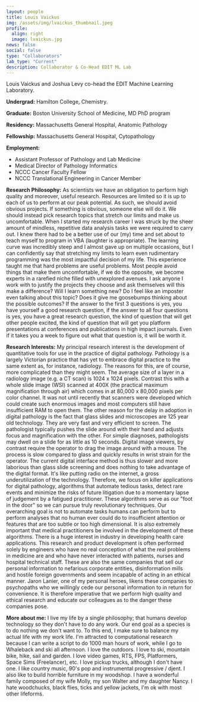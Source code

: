```yaml
---
layout: people
title: Louis Vaickus
img: /assets/img/lvaickus_thumbnail.jpeg
profile:
  align: right
  image: lvaickus.jpg
news: false
social: false
type: "Collaborators"
lab_type: "Current"
description: Collaborator & Co-Head EDIT ML Lab
---
```

Louis Vaickus and Joshua Levy co-head the EDIT Machine Learning Laboratory.

**Undergrad:** Hamilton College, Chemistry.

**Graduate:** Boston University School of Medicine, MD PhD program

**Residency:** Massachusetts General Hospital, Anatomic Pathology

**Fellowship:** Massachusetts General Hospital, Cytopathology

**Employment:**
- Assistant Professor of Pathology and Lab Medicine
- Medical Director of Pathology Informatics
- NCCC Cancer Faculty Fellow
- NCCC Translational Engineering in Cancer Member


**Research Philosophy:** As scientists we have an obligation to perform high quality and moreover, useful research. Resources are limited so it is up to each of us to perform at our peak potential. As such, we should avoid obvious projects. If something is obvious, someone else will do it. We should instead pick research topics that stretch our limits and make us uncomfortable. When I started my research career I was struck by the sheer amount of mindless, repetitive data analysis tasks we were required to carry out. I knew there had to be a better use of our (my) time and set about to teach myself to program in VBA (laughter is appropriate). The learning curve was incredibly steep and I almost gave up on multiple occasions, but I can confidently say that stretching my limits to learn even rudimentary programming was the most impactful decision of my life. This experience taught me that hard problems are useful problems. Most people avoid things that make them uncomfortable, if we do the opposite, we become experts in a rarefied niche filled with unexplored avenues. I ask anyone I work with to justify the projects they choose and ask themselves will this make a difference? Will I learn something new? Do I feel like an imposter even talking about this topic? Does it give me goosebumps thinking about the possible outcomes? If the answer to the first 3 questions is yes, you have yourself a good research question, if the answer to all four questions is yes, you have a great research question, the kind of question that will get other people excited, the kind of question that will get you platform presentations at conferences and publications in high impact journals. Even if it takes you a week to figure out what that question is, it will be worth it.  

**Research Interests:** My principal research interest is the development of quantitative tools for use in the practice of digital pathology. Pathology is a largely Victorian practice that has yet to embrace digital practice to the same extent as, for instance, radiology. The reasons for this, are of course, more complicated than they might seem. The average size of a layer in a radiology image (e.g. a CT scan) is 1024 x 1024 pixels. Contrast this with a whole slide image (WSI) scanned at 400X (the practical maximum magnification through air) which comes in at 80,000 x 80,000 pixels per color channel. It was not until recently that scanners were developed which could create such enormous images and most computers still have insufficient RAM to open them. The other reason for the delay in adoption in digital pathology is the fact that glass slides and microscopes are 125 year old technology. They are very fast and very efficient to screen. The pathologist typically pushes the slide around with their hand and adjusts focus and magnification with the other. For simple diagnoses, pathologists may dwell on a slide for as little as 10 seconds. Digital image viewers, by contrast require the operator to drag the image around with a mouse. The process is slow compared to glass and quickly results in wrist strain for the operator. The current digital interface method is thus slower and more laborious than glass slide screening and does nothing to take advantage of the digital format. It's like putting radio on the internet, a gross underutilization of the technology. Therefore, we focus on killer applications for digital pathology, algorithms that automate tedious tasks, detect rare events and minimize the risks of future litigation due to a momentary lapse of judgement by a fatigued practitioner. These algorithms serve as our "foot in the door" so we can pursue truly revolutionary techniques. Our overarching goal is not to automate tasks humans can perform but to perform analyses that no human ever could do to insufficient attention or features that are too subtle or too high dimensional. It is also extremely important that medical practitioners be involved in the development of these algorithms. There is a huge interest in industry in developing health care applications. This research and product development is often performed solely by engineers who have no real conception of what the real problems in medicine are and who have never interacted with patients, nurses and hospital technical staff. These are also the same companies that sell our personal information to nefarious corporate entities, disinformation mills and hostile foreign governments and seem incapable of acting in an ethical manner. Jaron Lanier, one of my personal heroes, likens these companies to psychopaths who we willingly cede our personal information to in return for convenience. It is therefore imperative that we perform high quality and ethical research and educate our colleagues as to the danger these companies pose.

**More about me:** I live my life by a single philosophy; that humans develop technology so they don't have to do any work. Our end goal as a species is to do nothing we don't want to. To this end, I make sure to balance my actual life with my work life. I'm attracted to computational research because I can write a script to do 1000 man hours of work, while I go to Whaleback and ski all afternoon. I love the outdoors. I love to ski, mountain bike, hike, sail and garden. I love video games, RTS, FPS, Platformers, Space Sims (Freelancer), etc. I love pickup trucks, although I don't have one. I like country music, 90's pop and instrumental progressive / djent. I also like to build horrible furniture in my woodshop. I have a wonderful family composed of my wife Molly, my son Walter and my daughter Nancy. I hate woodchucks, black flies, ticks and yellow jackets, I'm ok with most other lifeforms.

